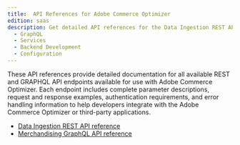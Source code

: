 ```yaml
---
title:  API References for Adobe Commerce Optimizer
edition: saas
description: Get detailed API references for the Data Ingestion REST API and the Merchandising GraphQL API for use with Adobe Commerce Optimizer
  - GraphQL
  - Services
  - Backend Development
  - Configuration
---
```



These API references provide detailed documentation for all available REST and GRAPHQL API endpoints available for use with Adobe Commerce Optimizer. Each endpoint includes complete parameter descriptions, request and response examples, authentication requirements, and error handling information to help developers integrate with the Adobe Commerce Optimizer or third-party applications.

* [Data Ingestion REST API reference](/src/pages/optimizer/reference/rest/data-ingestion-api.md)
* [Merchandising GraphQL API reference](/src/pages/optimizzer/reference/graphql/merchandising-api.md)

